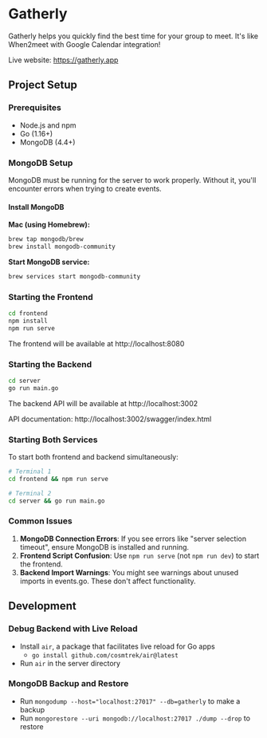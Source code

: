 # Gatherly
Gatherly helps you quickly find the best time for your group to meet. It's like When2meet with Google Calendar integration!

Live website: https://gatherly.app

## Project Setup

### Prerequisites
- Node.js and npm
- Go (1.16+)
- MongoDB (4.4+)

### MongoDB Setup
MongoDB must be running for the server to work properly. Without it, you'll encounter errors when trying to create events.

#### Install MongoDB
**Mac (using Homebrew):**
```bash
brew tap mongodb/brew
brew install mongodb-community
```

**Start MongoDB service:**
```bash
brew services start mongodb-community
```

### Starting the Frontend
```bash
cd frontend
npm install
npm run serve
```
The frontend will be available at http://localhost:8080

### Starting the Backend
```bash
cd server
go run main.go
```
The backend API will be available at http://localhost:3002

API documentation: http://localhost:3002/swagger/index.html

### Starting Both Services
To start both frontend and backend simultaneously:
```bash
# Terminal 1
cd frontend && npm run serve

# Terminal 2
cd server && go run main.go
```

### Common Issues
1. **MongoDB Connection Errors**: If you see errors like "server selection timeout", ensure MongoDB is installed and running.
2. **Frontend Script Confusion**: Use `npm run serve` (not `npm run dev`) to start the frontend.
3. **Backend Import Warnings**: You might see warnings about unused imports in events.go. These don't affect functionality.

## Development

### Debug Backend with Live Reload
- Install `air`, a package that facilitates live reload for Go apps
  - `go install github.com/cosmtrek/air@latest`
- Run `air` in the server directory

### MongoDB Backup and Restore
- Run `mongodump --host="localhost:27017" --db=gatherly` to make a backup
- Run `mongorestore --uri mongodb://localhost:27017 ./dump --drop` to restore
